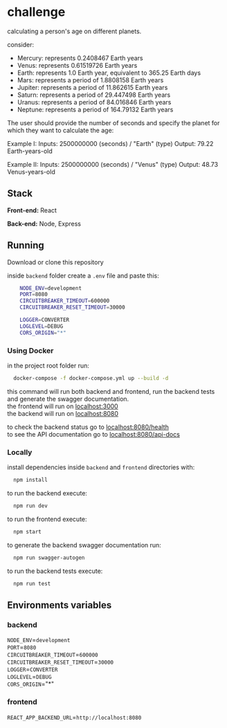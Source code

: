 
# challenge
calculating a person's age on different planets.

consider:
- Mercury: represents 0.2408467 Earth years
- Venus: represents 0.61519726 Earth years
- Earth: represents 1.0 Earth year, equivalent to 365.25 Earth days
- Mars: represents a period of 1.8808158 Earth years
- Jupiter: represents a period of 11.862615 Earth years
- Saturn: represents a period of 29.447498 Earth years
- Uranus: represents a period of 84.016846 Earth years
- Neptune: represents a period of 164.79132 Earth years

The user should provide the number of seconds and specify the planet for which they want to calculate the age:

Example I:
Inputs: 2500000000 (seconds) / "Earth" (type)
Output: 79.22 Earth-years-old

Example II:
Inputs: 2500000000 (seconds) / "Venus" (type)
Output: 48.73 Venus-years-old

## Stack

**Front-end:** React

**Back-end:** Node, Express


## Running

Download or clone this repository

inside `backend` folder create a `.env` file and paste this:
```bash
    NODE_ENV=development
    PORT=8080
    CIRCUITBREAKER_TIMEOUT=600000
    CIRCUITBREAKER_RESET_TIMEOUT=30000

    LOGGER=CONVERTER
    LOGLEVEL=DEBUG
    CORS_ORIGIN="*"
```

### Using Docker

in the project root folder run:
```bash
  docker-compose -f docker-compose.yml up --build -d
```

this command will run both backend and frontend, run the backend tests and generate the swagger documentation.  
the frontend will run on [localhost:3000](http://localhost:3000)  
the backend will run on [localhost:8080](http://localhost:8080)

to check the backend status go to [localhost:8080/health](http://localhost:8080/health)  
to see the API documentation go to [localhost:8080/api-docs](http://localhost:8080/api-docs)  
    
### Locally
install dependencies inside `backend` and `frontend` directories with:
```bash
  npm install
```
to run the backend execute:
```bash
  npm run dev
```
to run the frontend execute:
```bash
  npm start
```
to generate the backend swagger documentation run:
```bash
  npm run swagger-autogen
```
to run the backend tests execute:
```bash
  npm run test
```



## Environments variables

### backend

``NODE_ENV``=``development``  
``PORT``=``8080``  
``CIRCUITBREAKER_TIMEOUT``=``600000``  
``CIRCUITBREAKER_RESET_TIMEOUT``=``30000``  
``LOGGER``=``CONVERTER``  
``LOGLEVEL``=``DEBUG``  
``CORS_ORIGIN``="*"  

### frontend

``REACT_APP_BACKEND_URL``=``http://localhost:8080``
